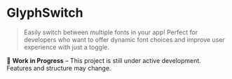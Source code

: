 # GlyphSwitch

> Easily switch between multiple fonts in your app! Perfect for developers who want to offer dynamic font choices and improve user experience with just a toggle.

🚧 **Work in Progress** – This project is still under active development. Features and structure may change.
